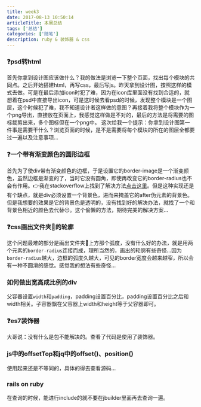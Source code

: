 ```yaml
---
title: week3
date: 2017-08-13 10:50:14
articleTitle: 本周总结
tags: ['总结']
categories: ['随笔']
description: ruby & 装饰器 & css
---
```


### ❓psd转html
首先你拿到设计图应该做什么？我的做法是浏览一下整个页面，找出每个模块的共同点。之后开始搭建html，再写css，最后写js。昨天拿到设计图，按照这样的模式去做。可是在最后添加icon时犯了难，因为在icon库里面没有找到合适的，就想着在psd中直接导出icon，可是这时候去看psd的时候，发现整个模块是一个图层，这个时候犯了难，我不知道设计者这样做的意图？再接着我将整个模块作为一个png导出，直接放在页面上，我感觉这样做是不对的，最后的方法是将需要的图标裁剪出来，多个图标但在一个png中。
这次给我一个提示：你拿到设计图第一件事是需要干什么？浏览页面的时候，是不是需要将每个模块的所在的图层全都要过一遍以及注意事项...

### ❓一个带有渐变颜色的圆形边框
首先为了使div带有渐变颜色的边框，于是设置它的border-image是一个渐变颜色，虽然边框是渐变的了，当时它没有圆角，即使再改变它的border-radius也不会有作用。👉我在stackoverflow上找到了解决方法[点击这里](https://stackoverflow.com/questions/5706963/possible-to-use-border-radius-together-with-a-border-image-which-has-a-gradient)。但是这种实现还是有个缺点，就是div必须设置一个背景色，进而来掩盖它的after伪元素的背景色。但是我想要的效果是它的背景色是透明的，没有找到好的解决办法，就找了一个和背景色相近的颜色去代替😔。这个偷懒的方法，期待完美的解决方案...

### ❓css画出文件夹📁的轮廓
这个问题最难的部分是画出文件夹📁上方那个弧度，没有什么好的办法，就是用两个元素的`border-radius`连接而成，理所当然的，画出的轮廓有些奇怪...因为`border-radius`越大，边框的弧度久越大，可见的border宽度会越来越窄，所以会有一种不圆滑的感觉。感觉我的想法有些奇怪...

### 如何做出宽高成比例的div
父容器设置`width`和`padding`，padding设置百分比，padding设置百分比之后和width相关。子容器飘在父容器上width和height等于父容器即可。

### ❓es7装饰器
大哥说：没有什么是包不能解决的。查看了代码是使用了装饰器。

### js中的offsetTop和jq中的offset()、position()
使用起来还是不等同的，具体的得去查看源码...

### rails on ruby
在查询的时候，能进行include的就不要在jbuilder里面再去查询一遍。








